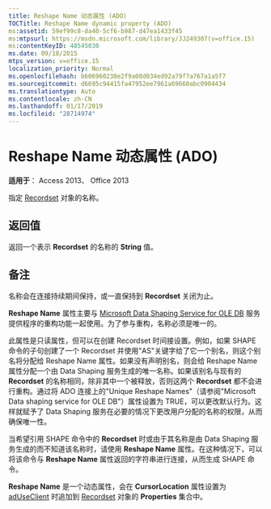 ```yaml
---
title: Reshape Name 动态属性 (ADO)
TOCTitle: Reshape Name dynamic property (ADO)
ms:assetid: 59ef99c8-da40-5cf6-b987-d47ea1433f45
ms:mtpsurl: https://msdn.microsoft.com/library/JJ249307(v=office.15)
ms:contentKeyID: 48545030
ms.date: 09/18/2015
mtps_version: v=office.15
localization_priority: Normal
ms.openlocfilehash: b606960238e2f9a08d034ed92a79f7a767a1a5f7
ms.sourcegitcommit: d6695c94415fa47952ee7961a69660abc0904434
ms.translationtype: Auto
ms.contentlocale: zh-CN
ms.lasthandoff: 01/17/2019
ms.locfileid: "28714974"
---
```

# <a name="reshape-name-dynamic-property-ado"></a>Reshape Name 动态属性 (ADO)


**适用于**： Access 2013、 Office 2013

指定 [Recordset](recordset-object-ado.md) 对象的名称。

## <a name="return-values"></a>返回值

返回一个表示 **Recordset** 的名称的 **String** 值。

## <a name="remarks"></a>备注

名称会在连接持续期间保持，或一直保持到 **Recordset** 关闭为止。

**Reshape Name** 属性主要与 [Microsoft Data Shaping Service for OLE DB](microsoft-data-shaping-service-for-ole-db-ado-service-provider.md) 服务提供程序的重构功能一起使用。为了参与重构，名称必须是唯一的。

此属性是只读属性，但可以在创建 Recordset 时间接设置。例如，如果 SHAPE 命令的子句创建了一个 Recordset 并使用"AS"关键字给了它一个别名，则这个别名将分配给 Reshape Name 属性。如果没有声明别名，则会给 Reshape Name 属性分配一个由 Data Shaping 服务生成的唯一名称。如果该别名与现有的 **Recordset** 的名称相同，除非其中一个被释放，否则这两个 **Recordset** 都不会进行重构。通过将 ADO 连接上的"Unique Reshape Names"（请参阅"Microsoft Data shaping service for OLE DB"）属性设置为 TRUE，可以更改默认行为。这样就赋予了 Data Shaping 服务在必要的情况下更改用户分配的名称的权限，从而确保唯一性。

当希望引用 SHAPE 命令中的 **Recordset** 时或由于其名称是由 Data Shaping 服务生成的而不知道该名称时，请使用 **Reshape Name** 属性。在这种情况下，可以将该命令与 **Reshape Name** 属性返回的字符串进行连接，从而生成 SHAPE 命令。

**Reshape Name** 是一个动态属性，会在 **CursorLocation** 属性设置为 [adUseClient](properties-collection-ado.md) 时追加到 [Recordset](cursorlocation-property-ado.md) 对象的 **Properties** 集合中。

